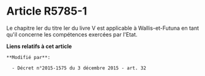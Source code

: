 # Article R5785-1

Le chapitre Ier du titre Ier du livre V est applicable à Wallis-et-Futuna en tant qu'il concerne les compétences exercées par
l'Etat.

**Liens relatifs à cet article**

	**Modifié par**:

	  - Décret n°2015-1575 du 3 décembre 2015 - art. 32

